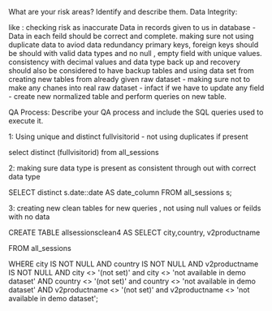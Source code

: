 What are your risk areas? Identify and describe them.
Data Integrity:

like : 
checking risk as inaccurate Data in records given to us in database - Data in each feild should be correct and complete.
making sure not using duplicate data to aviod data redundancy 
primary keys, foreign keys should be should with valid data types and no null , empty field with unique values.
consistency with decimal values and data type 
back up and recovery should also be considered to have backup tables and using data set from creating new tables from already given raw dataset - making sure not to make any chanes into real raw dataset - infact if we have to update any field - create new normalized table and perform queries on new table.

QA Process:
Describe your QA process and include the SQL queries used to execute it.

1: Using unique and distinct fullvisitorid - not using duplicates if present

select distinct (fullvisitorid)
from all_sessions

2: making sure data type is present as consistent through out with correct data type

SELECT 
    distinct s.date::date AS date_column
FROM all_sessions s;

3: creating new clean tables for new queries , not using null values or feilds with no data 

CREATE TABLE allsessionsclean4 AS
SELECT city,country, v2productname

FROM all_sessions

WHERE
    city IS NOT NULL
    AND country IS NOT NULL
    AND v2productname IS NOT NULL
    AND city <> '(not set)' and city <> 'not available in demo dataset'
    AND country <> '(not set)' and  country <> 'not available in demo dataset'
    AND v2productname <> '(not set)' and  v2productname <> 'not available in demo dataset';
